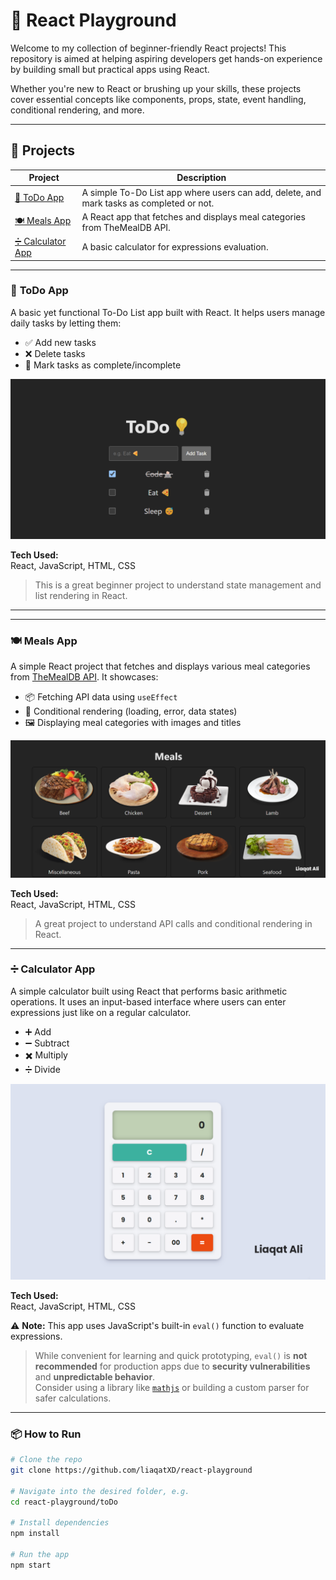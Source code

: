 # 🚀 React Playground

Welcome to my collection of beginner-friendly React projects! This repository is aimed at helping aspiring developers get hands-on experience by building small but practical apps using React.

Whether you're new to React or brushing up your skills, these projects cover essential concepts like components, props, state, event handling, conditional rendering, and more.

---

## 📁 Projects

| Project                              | Description                                                                              |
| ------------------------------------ | ---------------------------------------------------------------------------------------- |
| [📝 ToDo App](#todo-app)             | A simple To-Do List app where users can add, delete, and mark tasks as completed or not. |
| [🍽 Meals App](#meals-app)            | A React app that fetches and displays meal categories from TheMealDB API.                |
| [➗ Calculator App](#calculator-app) | A basic calculator for expressions evaluation.                                           |

---

### 📝 <a name="todo-app"></a> ToDo App

A basic yet functional To-Do List app built with React. It helps users manage daily tasks by letting them:

- ✅ Add new tasks
- ❌ Delete tasks
- 🔁 Mark tasks as complete/incomplete

![todo-app](./images/todo.png)

**Tech Used:**  
React, JavaScript, HTML, CSS

> This is a great beginner project to understand state management and list rendering in React.

---

---

### 🍽 <a name="meals-app"></a> Meals App

A simple React project that fetches and displays various meal categories from [TheMealDB API](https://www.themealdb.com/). It showcases:

- 📦 Fetching API data using `useEffect`
- 🔄 Conditional rendering (loading, error, data states)
- 🖼 Displaying meal categories with images and titles

![meals-app](./images/meals.png)

**Tech Used:**  
React, JavaScript, HTML, CSS

> A great project to understand API calls and conditional rendering in React.

---

### ➗ <a name="calculator-app"></a> Calculator App

A simple calculator built using React that performs basic arithmetic operations. It uses an input-based interface where users can enter expressions just like on a regular calculator.

- ➕ Add
- ➖ Subtract
- ✖️ Multiply
- ➗ Divide

![calculator-app](./images/calculator.png)

**Tech Used:**  
React, JavaScript, HTML, CSS

⚠️ **Note:** This app uses JavaScript's built-in `eval()` function to evaluate expressions.

> While convenient for learning and quick prototyping, `eval()` is **not recommended** for production apps due to **security vulnerabilities** and **unpredictable behavior**.  
> Consider using a library like [`mathjs`](https://mathjs.org/) or building a custom parser for safer calculations.

---

### 📦 How to Run

```bash
# Clone the repo
git clone https://github.com/liaqatXD/react-playground

# Navigate into the desired folder, e.g.
cd react-playground/toDo

# Install dependencies
npm install

# Run the app
npm start
```
